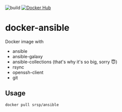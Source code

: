 ![build](https://github.com/srsp/docker-ansible/actions/workflows/docker-image.yml/badge.svg)
[![Docker Hub](https://img.shields.io/docker/v/srsp/ansible?label=Docker%20Hub&logo=docker&logoColor=white)](https://hub.docker.com/r/srsp/ansible)

# docker-ansible

Docker image with

* ansible
* ansible-galaxy
* ansible-collections (that's why it's so big, sorry 😇)
* rsync
* openssh-client
* git

## Usage
```
docker pull srsp/ansible
```
